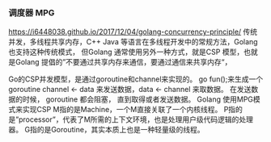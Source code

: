 ### 调度器 MPG
https://i6448038.github.io/2017/12/04/golang-concurrency-principle/
传统并发，多线程共享内存，C++ Java 等语言在多线程开发中的常规方法，Golang 也支持这种传统模式， 但Golang 通常使用另外一种方式，就是CSP 模型，也就是Golang 提倡的”不要通过共享内存来通信，要通过通信来共享内存“，

Go的CSP并发模型，是通过goroutine和channel来实现的。
go fun();来生成一个goroutine
channel <- data 来发送数据，data <- channel 来取数据。
在发送数据的时候， goroutine 都会阻塞， 直到取得或者发送数据。
Golang 使用MPG模式来实现CSP
M指的是Machine，一个M直接关联了一个内核线程。
P指的是”processor”，代表了M所需的上下文环境，也是处理用户级代码逻辑的处理器。
G指的是Goroutine，其实本质上也是一种轻量级的线程。

